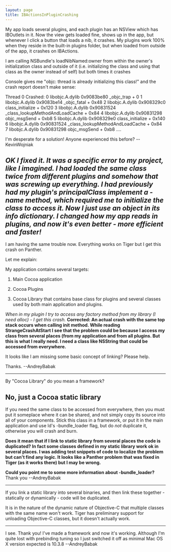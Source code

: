 ```yaml
---
layout: page
title: IBActionsInPluginCrashing
---
```




My app loads several plugins, and each plugin has an NSView which has IBOutlets in it. Now the view gets loaded fine, shows up in the app, but whenever I click a button that loads a nib, it crashes. My plugins work 100% when they reside in the built-in plugins folder, but when loaded from outside of the app, it crashes on IBActions.

I am calling NSBundle's loadNibNamed:owner from within the owner's initialization class and outside of it (i.e. initializing the class and using that class as the owner instead of self) but both times it crashes

Console gives me "objc: thread is already initializing this class!" and the crash report doesn't make sense:
    
Thread 0 Crashed:
0   libobjc.A.dylib          	0x9083be80 _objc_trap + 0
1   libobjc.A.dylib          	0x9083be14 _objc_fatal + 0x48
2   libobjc.A.dylib          	0x908329c0 class_initialize + 0x120
3   libobjc.A.dylib          	0x90831524 _class_lookupMethodAndLoadCache + 0x84
4   libobjc.A.dylib          	0x90831298 objc_msgSend + 0xb8
5   libobjc.A.dylib          	0x908329e0 class_initialize + 0x140
6   libobjc.A.dylib          	0x90831524 _class_lookupMethodAndLoadCache + 0x84
7   libobjc.A.dylib          	0x90831298 objc_msgSend + 0xb8
....


I'm desperate for a solution! Anyone experienced this before? --KevinWojniak

*OK I fixed it. It was a specific error to my project, like I imagined. I had loaded the same class twice from different plugins and somehow that was screwing up everything. I had previously had my plugin's principalClass implement a -name method, which required me to initialize the class to access it. Now I just use an object in its info dictionary. I changed how my app reads in plugins, and now it's even better - more efficient and faster!*
----
I am having the same trouble now. Everything works on Tiger but I get this crash on Panther.

Let me explain:

My application contains several targets:

1. Main Cocoa application

2. Cocoa Plugins

3. Cocoa Library that contains base class for plugins and several classes used by both main application and plugins.


*When in my plugin I try to access any factory method from my library (I need alloc) - I get this crash.*
**Corrected: An actual crash with the same top stack occurs when calling init method. While reading StrangeCrashAtStart I see that the problem could be because I access my class from several places (from my application and from all plugins. But this is what I really need. I need a class like NSString that could be accessed from everywhere.**

It looks like I am missing some basic concept of linking? Please help.

Thanks. --AndreyBabak

----

By "Cocoa Library" do you mean a framework?

**No, just a Cocoa static library**
----

If you need the same class to be accessed from everywhere, then you must put it someplace where it can be shared, and not simply copy its source into all of your components. Stick this class in a framework, or put it in the main application and use ld's     -bundle_loader flag, but do *not* duplicate it, otherwise you will crash and burn.

**Does it mean that if I link to static library from several places the code is duplicated? In fact some classes defined in my static library work ok in several places. I was adding test snippets of code to localize the problem but can't find any logic. It looks like a Panther problem that was fixed in Tiger (as it works there) but I may be wrong.**

**Could you point me to some more information about -bundle_loader?** Thank you --AndreyBabak

----

If you link a static library into several binaries, and then link these together - statically or dynamically - code will be duplicated.

It is in the nature of the dynamic nature of Objective-C that multiple classes with the same name won't work. Tiger has preliminary support for unloading Objective-C classes, but it doesn't actually work.

----

I see. Thank you! I've made a framework and now it's working. Although I'm quite lost with prebinding tuning so I just switched it off as minimal Mac OS X version expected is 10.3.8 --AndreyBabak

